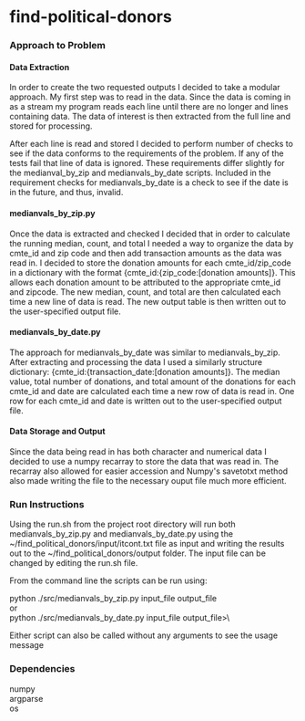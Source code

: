 # find-political-donors

### Approach to Problem

#### Data Extraction
In order to create the two requested outputs I decided to take a modular approach. 
My first step was to read in the data. Since the data is coming in as a stream my program
reads each line until there are no longer and lines containing data. The data of interest is then
extracted from the full line and stored for processing.

After each line is read and stored I decided to perform number of checks to see if the data 
conforms to the requirements of the problem. If any of the tests fail that line of data is ignored. 
These requirements differ slightly for the medianval_by_zip and medianvals_by_date scripts. Included in the requirement
checks for medianvals_by_date is a check to see if the date is in the future, and thus, invalid.

#### medianvals_by_zip.py

Once the data is extracted and checked I decided that in order to calculate the running median,
count, and total I needed a way to organize the data by cmte_id and zip code and then add transaction amounts as the 
data was read in. I decided to store the donation amounts for each cmte_id/zip_code in a dictionary with the 
format {cmte_id:{zip_code:[donation amounts]}. This allows each donation amount to be attributed to the appropriate 
cmte_id and zipcode. The new median, count, and total are then calculated each time a new line of data is read. 
The new output table is then written out to the user-specified output file.

#### medianvals_by_date.py

The approach for medianvals_by_date was similar to medianvals_by_zip. After extracting and processing the data
I used a similarly structure dictionary: {cmte_id:{transaction_date:[donation amounts]}. The median value, total number of donations, and total amount of
the donations for each cmte_id and date are calculated each time a new row of data is read in. One row for each 
cmte_id and date is written out to the user-specified output file.

#### Data Storage and Output
Since the data being read in has both character and numerical data I decided to use a numpy recarray to store the data
that was read in. The recarray also allowed for easier accession and Numpy's savetotxt method also made writing the file
to the necessary ouput file much more efficient. 

### Run Instructions

Using the run.sh from the project root directory will run both medianvals_by_zip.py and medianvals_by_date.py
using the ~/find_political_donors/input/itcont.txt file as input and writing the results out to the
~/find_political_donors/output folder. The input file can be changed by editing the run.sh file.

From the command line the scripts can be run using:

python ./src/medianvals_by_zip.py input_file output_file\
or\
python ./src/medianvals_by_date.py input_file output_file>\
 
Either script can also be called without any arguments to see the usage message

### Dependencies

numpy\
argparse\
os
